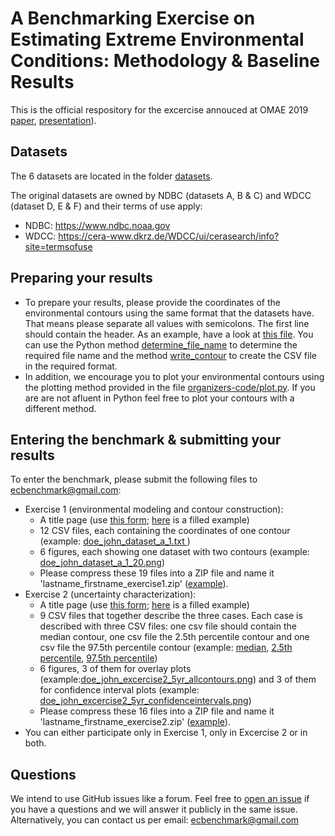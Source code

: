 # A Benchmarking Exercise on Estimating Extreme Environmental Conditions: Methodology & Baseline Results
This is the official respository for the excercise annouced at OMAE 2019 [paper](mailto:?subject=Send%20benchmarking%20exercise%20paper&body=Hi%20Andreas,%0D%0A%0D%0Acould%20you%20send%20me%20a%20copy%20of%20the%20paper%20that%20describes%20the%20benchmarking%20exercise?%0D%0A%0D%0ABest%20regards,), [presentation](https://github.com/ec-benchmark-organizers/ec-benchmark/blob/master/publications/2019-06-17_OMAE2019_BenchmarkingExercise.pdf)).
## Datasets
The 6 datasets are located in the folder [datasets](https://github.com/ec-benchmark-organizers/ec-benchmark/tree/master/datasets).

The original datasets are owned by NDBC (datasets A, B & C) and WDCC (dataset D, E & F) and their terms of use apply:
* NDBC: https://www.ndbc.noaa.gov
* WDCC: https://cera-www.dkrz.de/WDCC/ui/cerasearch/info?site=termsofuse
## Preparing your results
* To prepare your results, please provide the coordinates of the environmental contours using the same format that the datasets have. That means please separate all values with semicolons. The first line should contain the header. As an example, have a look at [this file](https://github.com/ec-benchmark-organizers/ec-benchmark/blob/master/organizers-code/contour_coordinates/doe_john_dataset_a_1.txt). You can use the Python method [determine_file_name](https://github.com/ec-benchmark-organizers/ec-benchmark/blob/master/organizers-code/read_write.py#L47) to determine the required file name and the method [write_contour](https://github.com/ec-benchmark-organizers/ec-benchmark/blob/master/organizers-code/read_write.py#L104) to create the CSV file in the required format.
* In addition, we encourage you to plot your environmental contours using the plotting method provided in the file [organizers-code/plot.py](https://github.com/ec-benchmark-organizers/ec-benchmark/blob/master/organizers-code/plot.py). If you are are not afluent in Python feel free to plot your contours with a different method.
## Entering the benchmark & submitting your results
To enter the benchmark, please submit the following files to <ecbenchmark@gmail.com>:
* Exercise 1 (environmental modeling and contour construction):
  * A title page (use [this form](https://github.com/ec-benchmark-organizers/ec-benchmark/blob/master/EC_Benchmark_Exercise1.pdf); [here](https://github.com/ec-benchmark-organizers/ec-benchmark/blob/master/EC_Benchmark_Exercise1_Example.pdf) is a filled example)
  * 12 CSV files, each containing the coordinates of one contour (example: [doe_john_dataset_a_1.txt
](https://github.com/ec-benchmark-organizers/ec-benchmark/blob/master/organizers-code/contour_coordinates/doe_john_dataset_a_1.txt))
  * 6 figures, each showing one dataset with two contours (example: [doe_john_dataset_a_1_20.png](https://github.com/ec-benchmark-organizers/ec-benchmark/blob/master/organizers-code/figures/doe_john_dataset_a_1_20.png))
  * Please compress these 19 files into a ZIP file and name it 'lastname_firstname_exercise1.zip' ([example](https://github.com/ec-benchmark-organizers/ec-benchmark/blob/master/organizers-code/submission/doe_john_exercise1.zip)).
* Exercise 2 (uncertainty characterization):
  * A title page (use [this form](https://github.com/ec-benchmark-organizers/ec-benchmark/blob/master/EC_Benchmark_Exercise2.pdf); [here](https://github.com/ec-benchmark-organizers/ec-benchmark/blob/master/EC_Benchmark_Exercise2_Example.pdf) is a filled example)
  * 9 CSV files that together describe the three cases. Each case is described with three CSV files: one csv file should contain the median contour, one csv file the 2.5th percentile contour and one csv file the 97.5th percentile contour (example: [median](https://github.com/ec-benchmark-organizers/ec-benchmark/blob/master/organizers-code/contour_coordinates/doe_john_years_1_median.txt), [2.5th percentile](https://github.com/ec-benchmark-organizers/ec-benchmark/blob/master/organizers-code/contour_coordinates/doe_john_years_1_bottom.txt), [97.5th percentile](https://github.com/ec-benchmark-organizers/ec-benchmark/blob/master/organizers-code/contour_coordinates/doe_john_years_1_upper.txt))
  * 6 figures, 3 of them for overlay plots (example:[doe_john_excercise2_5yr_allcontours.png](https://github.com/ec-benchmark-organizers/ec-benchmark/blob/master/organizers-code/figures/doe_john_excercise2_5yr_allcontours.png)) and 3 of them for confidence interval plots (example: [doe_john_excercise2_5yr_confidenceintervals.png](https://github.com/ec-benchmark-organizers/ec-benchmark/blob/master/organizers-code/figures/doe_john_excercise2_5yr_confidenceintervals.png))
  * Please compress these 16 files into a ZIP file and name it 'lastname_firstname_exercise2.zip' ([example](https://github.com/ec-benchmark-organizers/ec-benchmark/blob/master/organizers-code/submission/doe_john_exercise2.zip)).
* You can either participate only in Exercise 1, only in Excercise 2 or in both.
## Questions
We intend to use GitHub issues like a forum. Feel free to [open an issue](https://github.com/ec-benchmark-organizers/ec-benchmark/issues/new) if you have a questions and we will answer it publicly in the same issue. Alternatively, you can contact us per email: <ecbenchmark@gmail.com>
